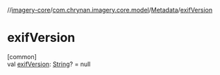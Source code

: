 //[imagery-core](../../../index.md)/[com.chrynan.imagery.core.model](../index.md)/[Metadata](index.md)/[exifVersion](exif-version.md)

# exifVersion

[common]\
val [exifVersion](exif-version.md): [String](https://kotlinlang.org/api/latest/jvm/stdlib/kotlin/-string/index.html)? = null
